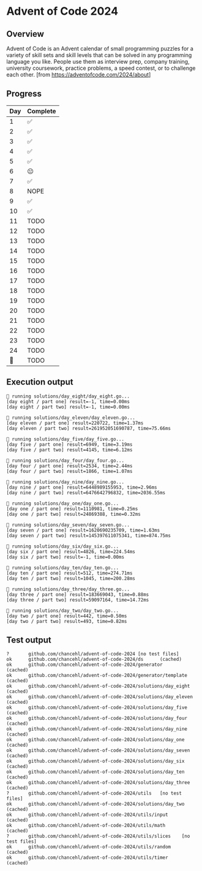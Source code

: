 # Advent of Code 2024

## Overview

Advent of Code is an Advent calendar of small programming puzzles for a variety of skill sets and skill levels that can be solved in any programming language you like. People use them as interview prep, company training, university coursework, practice problems, a speed contest, or to challenge each other. [from https://adventofcode.com/2024/about]

## Progress

| Day | Complete |
| --- | -------- |
| 1   | ✅       |
| 2   | ✅       |
| 3   | ✅       |
| 4   | ✅       |
| 5   | ✅       |
| 6   | 😐       |
| 7   | ✅       |
| 8   | NOPE     |
| 9   | ✅       |
| 10  | ✅       |
| 11  | TODO     |
| 12  | TODO     |
| 13  | TODO     |
| 14  | TODO     |
| 15  | TODO     |
| 16  | TODO     |
| 17  | TODO     |
| 18  | TODO     |
| 19  | TODO     |
| 20  | TODO     |
| 21  | TODO     |
| 22  | TODO     |
| 23  | TODO     |
| 24  | TODO     |
| 🎅  | TODO     |

## Execution output

```
🎅 running solutions/day_eight/day_eight.go...
[day eight / part one] result=-1, time=0.00ms
[day eight / part two] result=-1, time=0.00ms

🎄 running solutions/day_eleven/day_eleven.go...
[day eleven / part one] result=220722, time=1.37ms
[day eleven / part two] result=261952051690787, time=75.66ms

🎄 running solutions/day_five/day_five.go...
[day five / part one] result=6949, time=3.19ms
[day five / part two] result=4145, time=6.12ms

🧝 running solutions/day_four/day_four.go...
[day four / part one] result=2534, time=2.44ms
[day four / part two] result=1866, time=1.07ms

🎅 running solutions/day_nine/day_nine.go...
[day nine / part one] result=6448989155953, time=2.96ms
[day nine / part two] result=6476642796832, time=2036.55ms

🎄 running solutions/day_one/day_one.go...
[day one / part one] result=1110981, time=0.25ms
[day one / part two] result=24869388, time=0.32ms

🎄 running solutions/day_seven/day_seven.go...
[day seven / part one] result=1620690235709, time=1.63ms
[day seven / part two] result=145397611075341, time=874.75ms

🧝 running solutions/day_six/day_six.go...
[day six / part one] result=4826, time=224.54ms
[day six / part two] result=-1, time=0.00ms

🎁 running solutions/day_ten/day_ten.go...
[day ten / part one] result=512, time=274.71ms
[day ten / part two] result=1045, time=200.28ms

🧝 running solutions/day_three/day_three.go...
[day three / part one] result=183669043, time=0.88ms
[day three / part two] result=59097164, time=14.72ms

🎅 running solutions/day_two/day_two.go...
[day two / part one] result=442, time=0.50ms
[day two / part two] result=493, time=0.82ms

```

## Test output

```
?       github.com/chancehl/advent-of-code-2024 [no test files]
ok      github.com/chancehl/advent-of-code-2024/ds      (cached)
ok      github.com/chancehl/advent-of-code-2024/generator       (cached)
ok      github.com/chancehl/advent-of-code-2024/generator/template      (cached)
ok      github.com/chancehl/advent-of-code-2024/solutions/day_eight     (cached)
ok      github.com/chancehl/advent-of-code-2024/solutions/day_eleven    (cached)
ok      github.com/chancehl/advent-of-code-2024/solutions/day_five      (cached)
ok      github.com/chancehl/advent-of-code-2024/solutions/day_four      (cached)
ok      github.com/chancehl/advent-of-code-2024/solutions/day_nine      (cached)
ok      github.com/chancehl/advent-of-code-2024/solutions/day_one       (cached)
ok      github.com/chancehl/advent-of-code-2024/solutions/day_seven     (cached)
ok      github.com/chancehl/advent-of-code-2024/solutions/day_six       (cached)
ok      github.com/chancehl/advent-of-code-2024/solutions/day_ten       (cached)
ok      github.com/chancehl/advent-of-code-2024/solutions/day_three     (cached)
?       github.com/chancehl/advent-of-code-2024/utils   [no test files]
ok      github.com/chancehl/advent-of-code-2024/solutions/day_two       (cached)
ok      github.com/chancehl/advent-of-code-2024/utils/input     (cached)
ok      github.com/chancehl/advent-of-code-2024/utils/math      (cached)
?       github.com/chancehl/advent-of-code-2024/utils/slices    [no test files]
ok      github.com/chancehl/advent-of-code-2024/utils/random    (cached)
ok      github.com/chancehl/advent-of-code-2024/utils/timer     (cached)
```
